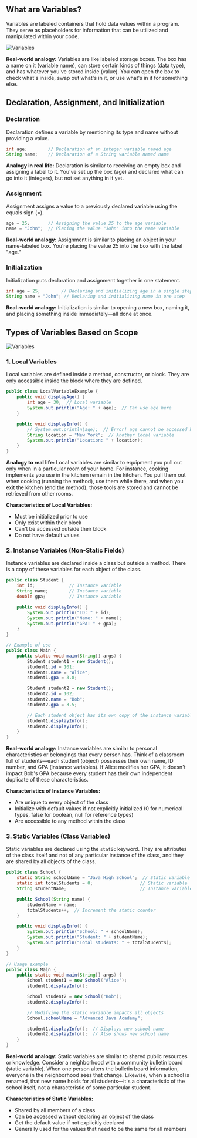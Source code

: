## What are Variables?

Variables are labeled containers that hold data values within a program. They serve as placeholders for information that can be utilized and manipulated within your code.

![Variables](https://d3e8mc9t3dqxs7.cloudfront.net/wp-content/uploads/sites/11/2022/08/Variable-in-Java.png "Variables")

**Real-world analogy:** Variables are like labeled storage boxes. The box has a name on it (variable name), can store certain kinds of things (data type), and has whatever you've stored inside (value). You can open the box to check what's inside, swap out what's in it, or use what's in it for something else.


## Declaration, Assignment, and Initialization

### Declaration

Declaration defines a variable by mentioning its type and name without providing a value.

```java
int age;        // Declaration of an integer variable named age
String name;    // Declaration of a String variable named name
```

**Analogy in real life:** Declaration is similar to receiving an empty box and assigning a label to it. You've set up the box (age) and declared what can go into it (integers), but not set anything in it yet.

### Assignment

Assignment assigns a value to a previously declared variable using the equals sign (=).

```java
age = 25;       // Assigning the value 25 to the age variable
name = "John";  // Placing the value "John" into the name variable
```

**Real-world analogy:** Assignment is similar to placing an object in your name-labeled box. You're placing the value 25 into the box with the label "age."


### Initialization

Initialization puts declaration and assignment together in one statement.

```java
int age = 25;        // Declaring and initializing age in a single step
String name = "John"; // Declaring and initializing name in one step
```

**Real-world analogy:** Initialization is similar to opening a new box, naming it, and placing something inside immediately—all done at once.


## Types of Variables Based on Scope

![Variables](https://media.geeksforgeeks.org/wp-content/uploads/20230405113005/Types-of-Variables-in-Java-768.webp "Variables")

### 1. Local Variables

Local variables are defined inside a method, constructor, or block. They are only accessible inside the block where they are defined.

```java
public class LocalVariableExample {
    public void displayAge() {
        int age = 30;  // Local variable
        System.out.println("Age: " + age);  // Can use age here
    }

    public void displayInfo() {
        // System.out.println(age);  // Error! age cannot be accessed here
        String location = "New York";  // Another local variable
        System.out.println("Location: " + location);
    }
}
```

**Analogy to real life:** Local variables are similar to equipment you pull out only when in a particular room of your home. For instance, cooking implements you use in the kitchen remain in the kitchen. You pull them out when cooking (running the method), use them while there, and when you exit the kitchen (end the method), those tools are stored and cannot be retrieved from other rooms.

**Characteristics of Local Variables:**
- Must be initialized prior to use
- Only exist within their block
- Can't be accessed outside their block
- Do not have default values


### 2. Instance Variables (Non-Static Fields)

Instance variables are declared inside a class but outside a method. There is a copy of these variables for each object of the class.

```java
public class Student {
    int id;             // Instance variable
    String name;        // Instance variable
    double gpa;         // Instance variable

    public void displayInfo() {
        System.out.println("ID: " + id);
        System.out.println("Name: " + name);
        System.out.println("GPA: " + gpa);
    }
}

// Example of use
public class Main {
    public static void main(String[] args) {
        Student student1 = new Student();
        student1.id = 101;
        student1.name = "Alice";
        student1.gpa = 3.8;

        Student student2 = new Student();
        student2.id = 102;
        student2.name = "Bob";
        student2.gpa = 3.5;

        // Each student object has its own copy of the instance variables
        student1.displayInfo();
        student2.displayInfo();
    }
}
```

**Real-world analogy:** Instance variables are similar to personal characteristics or belongings that every person has. Think of a classroom full of students—each student (object) possesses their own name, ID number, and GPA (instance variables). If Alice modifies her GPA, it doesn't impact Bob's GPA because every student has their own independent duplicate of these characteristics. 

**Characteristics of Instance Variables:**
- Are unique to every object of the class
- Initialize with default values if not explicitly initialized (0 for numerical types, false for boolean, null for reference types)
- Are accessible to any method within the class


### 3. Static Variables (Class Variables)

Static variables are declared using the `static` keyword. They are attributes of the class itself and not of any particular instance of the class, and they are shared by all objects of the class.

```java
public class School {
    static String schoolName = "Java High School";  // Static variable
    static int totalStudents = 0;                  // Static variable
    String studentName;                            // Instance variable

    public School(String name) {
        studentName = name;
        totalStudents++;  // Increment the static counter
    }

    public void displayInfo() {
        System.out.println("School: " + schoolName);
        System.out.println("Student: " + studentName);
        System.out.println("Total students: " + totalStudents);
    }
}

// Usage example
public class Main {
    public static void main(String[] args) {
        School student1 = new School("Alice");
        student1.displayInfo();

        School student2 = new School("Bob");
        student2.displayInfo();

        // Modifying the static variable impacts all objects
        School.schoolName = "Advanced Java Academy";

        student1.displayInfo();  // Displays new school name
        student2.displayInfo();  // Also shows new school name
    }
}
```

**Real-world analogy:** Static variables are similar to shared public resources or knowledge. Consider a neighborhood with a community bulletin board (static variable). When one person alters the bulletin board information, everyone in the neighborhood sees that change. Likewise, when a school is renamed, that new name holds for all students—it's a characteristic of the school itself, not a characteristic of some particular student.

**Characteristics of Static Variables:**
- Shared by all members of a class
- Can be accessed without declaring an object of the class
- Get the default value if not explicitly declared
- Generally used for the values that need to be the same for all members
